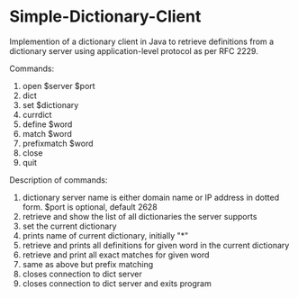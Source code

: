 # Simple-Dictionary-Client

Implemention of a dictionary client in Java to retrieve definitions from a dictionary server using application-level protocol as per RFC 2229. 

Commands:


1. open $server $port
2. dict
3. set $dictionary
4. currdict
5. define $word
6. match $word 
7. prefixmatch $word
8. close
9. quit


Description of commands:

1. dictionary server name is either domain name or IP address in dotted form. $port is optional, default 2628
2. retrieve and show the list of all dictionaries the server supports
3. set the current dictionary
4. prints name of current dictionary, initially "*"
5. retrieve and prints all definitions for given word in the current dictionary
6. retrieve and print all exact matches for given word
7. same as above but prefix matching
8. closes connection to dict server
9. closes connection to dict server and exits program



